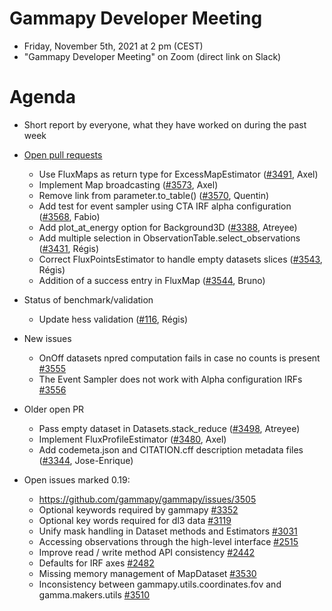 # Gammapy Developer Meeting

* Friday, November 5th, 2021 at 2 pm (CEST)
* "Gammapy Developer Meeting" on Zoom (direct link on Slack)
# Agenda

* Short report by everyone, what they have worked on during the past week
* [Open pull requests](https://github.com/gammapy/gammapy/pulls)
  * Use FluxMaps as return type for ExcessMapEstimator ([#3491](https://github.com/gammapy/gammapy/pull/3491), Axel)
  * Implement Map broadcasting ([#3573](https://github.com/gammapy/gammapy/pull/3570), Axel)
  * Remove link from parameter.to_table() ([#3570](https://github.com/gammapy/gammapy/pull/3573), Quentin)
  * Add test for event sampler using CTA IRF alpha configuration ([#3568](https://github.com/gammapy/gammapy/pull/3568), Fabio)
  * Add plot_at_energy option for Background3D ([#3388](https://github.com/gammapy/gammapy/pull/3388), Atreyee)
  * Add multiple selection in ObservationTable.select_observations  ([#3431](https://github.com/gammapy/gammapy/pull/3431), Régis)
  * Correct FluxPointsEstimator to handle empty datasets slices ([#3543](https://github.com/gammapy/gammapy/pull/3543), Régis)
  * Addition of a success entry in FluxMap ([#3544](https://github.com/gammapy/gammapy/pull/3544), Bruno)
 
* Status of benchmark/validation
 
  * Update hess validation ([#116](https://github.com/gammapy/gammapy-benchmarks/pull/116), Régis)
* New issues
  * OnOff datasets npred computation fails in case no counts is present [#3555](https://github.com/gammapy/gammapy/issues/3555)
  * The Event Sampler does not work with Alpha configuration IRFs [#3556](https://github.com/gammapy/gammapy/issues/3556)

* Older open PR 
  * Pass empty dataset in Datasets.stack_reduce ([#3498](https://github.com/gammapy/gammapy/pull/3498), Atreyee)
  * Implement FluxProfileEstimator ([#3480](https://github.com/gammapy/gammapy/pull/3480), Axel)
  * Add codemeta.json and CITATION.cff description metadata files ([#3344](https://github.com/gammapy/gammapy/pull/3344), Jose-Enrique)
* Open issues marked 0.19:
  * https://github.com/gammapy/gammapy/issues/3505 
  * Optional keywords required by gammapy [#3352](https://github.com/gammapy/gammapy/issues/3352)
  * Optional key words required for dl3 data [#3119](https://github.com/gammapy/gammapy/issues/3119)
  * Unify mask handling in Dataset methods and Estimators [#3031](https://github.com/gammapy/gammapy/issues/3031)
  * Accessing observations through the high-level interface [#2515](https://github.com/gammapy/gammapy/issues/2515)
  * Improve read / write method API consistency [#2442](https://github.com/gammapy/gammapy/issues/2442)
  * Defaults for IRF axes [#2482](https://github.com/gammapy/gammapy/issues/2482)
  * Missing memory management of MapDataset [#3530](https://github.com/gammapy/gammapy/issues/3530)
  * Inconsistency between gammapy.utils.coordinates.fov and gamma.makers.utils [#3510](https://github.com/gammapy/gammapy/issues/3510)
 


